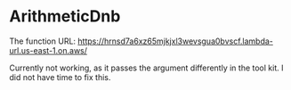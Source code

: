 # ArithmeticDnb

The function URL:
https://hrnsd7a6xz65mjkjxl3wevsgua0bvscf.lambda-url.us-east-1.on.aws/

Currently not working, as it passes the argument differently in the tool kit. I did not have time to fix this.
